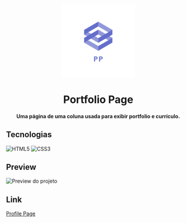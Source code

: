 <div align="center">
<img src="pp-logo.png" alt="Profile Page logo" height="200">
<h1>Portfolio Page</h1>
<h4>Uma página de uma coluna usada para exibir portfolio e currículo.</h4>
</div>

## Tecnologias

![HTML5](https://img.shields.io/badge/HTML5-E34F26?style=for-the-badge&logo=html5&logoColor=white "HTML5")
![CSS3](https://img.shields.io/badge/CSS3-1572B6?style=for-the-badge&logo=css3&logoColor=white "CSS3")

## Preview

![Preview do projeto](portfolio-page-preview.gif "Portfolio Page Preview")

## Link

<div>
<a href="https://udanielnogueira.github.io/portfolio-page/" target="_blank">Profile Page</a>
</div>


<!-- 
Images
![Image](image.png "Image")
 -->

<!-- 
Badges
https://shields.io/
https://simpleicons.org/
https://github.com/alexandresanlim/Badges4-README.md-Profile
 -->